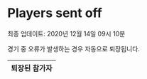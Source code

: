 # Players sent off
최종 업데이트: 2020년 12월 14일 09시 10분


경기 중 오류가 발생하는 경우 자동으로 퇴장됩니다.


| 퇴장된 참가자 |
|:---:|